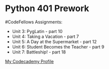 # Python 401 Prework

#CodeFellows Assignments:

*  Unit 3: PygLatin - part 10
*  Unit 4: Taking a Vacation - part 7
*  Unit 5: A Day at the Supermarket - part 12
*  Unit 6: Student Becomes the Teacher - part 9
*  Unit 7: Battleship! - part 18

[My Codecademy Profile](https://www.codecademy.com/arcSolver38915)